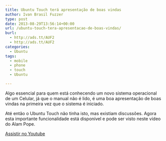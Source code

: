```yaml
---
title: Ubuntu Touch terá apresentação de boas vindas
author: Ivan Brasil Fuzzer
type: post
date: 2013-08-29T13:56:14+00:00
url: /ubuntu-touch-tera-apresentacao-de-boas-vindas/
burl:
  - http://ads.tt/AUF2
  - http://ads.tt/AUF2
categories:
  - Ubuntu
tags:
  - mobile
  - phone
  - touch
  - Ubuntu

---
```

Algo essencial para quem está conhecendo um novo sistema operacional de um Celular, já que o manual não é lido, é uma boa apresentação de boas vindas na primeira vez que o sistema é iniciado.

Até então o Ubuntu Touch não tinha isto, mas existiam discussões. Agora esta importante funcionalidade está disponível e pode ser visto neste vídeo do Alam Pope.

<div class="video">
</div>

<p class="button">
  <a href="http://www.youtube.com/embed/HreKruXnn_A" target="_blank" rel="nofollow">Assistir no Youtube</a>
</p>